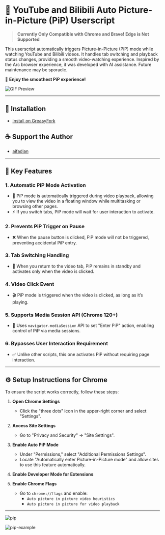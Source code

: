 # 🌟 YouTube and Bilibili Auto Picture-in-Picture (PiP) Userscript

> **Currently Only Compatible with Chrome and Brave! Edge is Not Supported**

This userscript automatically triggers Picture-in-Picture (PiP) mode while watching YouTube and Bilibili videos. It handles tab switching and playback status changes, providing a smooth video-watching experience. Inspired by the Arc browser experience, it was developed with AI assistance. Future maintenance may be sporadic.

🎉 **Enjoy the smoothest PiP experience!**

![GIF Preview](https://github.com/user-attachments/assets/2a61bb9e-03a9-418f-8db6-073c98e2fcd9)

---

## 🔻 Installation

- [Install on GreasyFork](https://greasyfork.org/zh-CN/scripts/516762-auto-picture-in-picture)

## ☕ Support the Author

- [aifadian](https://afdian.com/a/h1789)

---

## 🌟 Key Features

### 1. Automatic PiP Mode Activation

- 🔄 PiP mode is automatically triggered during video playback, allowing you to view the video in a floating window while multitasking or browsing other pages.
- ⚡ If you switch tabs, PiP mode will wait for user interaction to activate.

### 2. Prevents PiP Trigger on Pause

- ❌ When the pause button is clicked, PiP mode will not be triggered, preventing accidental PiP entry.

### 3. Tab Switching Handling

- 🔄 When you return to the video tab, PiP remains in standby and activates only when the video is clicked.

### 4. Video Click Event

- 🎬 PiP mode is triggered when the video is clicked, as long as it’s playing.

### 5. Supports Media Session API (Chrome 120+)

- 📱 Uses `navigator.mediaSession` API to set "Enter PiP" action, enabling control of PiP via media sessions.

### 6. Bypasses User Interaction Requirement

- ✅ Unlike other scripts, this one activates PiP without requiring page interaction.

---

## ⚙️ Setup Instructions for Chrome

To ensure the script works correctly, follow these steps:

1. **Open Chrome Settings**

   - Click the "three dots" icon in the upper-right corner and select "Settings".

2. **Access Site Settings**

   - Go to "Privacy and Security" → "Site Settings".

3. **Enable Auto PiP Mode**

   - Under "Permissions," select "Additional Permissions Settings".
   - Locate "Automatically enter Picture-in-Picture mode" and allow sites to use this feature automatically.

4. **Enable Developer Mode for Extensions**

5. **Enable Chrome Flags**
   - Go to `chrome://flags` and enable:
     - `Auto picture in picture video heuristics`
     - `Auto picture in picture for video playback`

---

![pip](https://github.com/user-attachments/assets/28be7dfa-a5cf-46fc-bea2-dedb48b776d1)

![pip-example](https://github.com/user-attachments/assets/0a4740d9-088a-4f07-a702-6baa55f66dc6)

